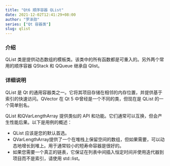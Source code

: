 ```yaml
---
title: "Qt6 顺序容器 QList"
date: 2021-12-02T12:41:29+08:00
author: "罗泽勋"
series: ["Qt 容器类"] 
slug: qlist
---
```


### 介绍

QList 类是提供动态数组的模板类。该类中的所有函数都是可重入的。另外两个常用的顺序容器 QStack 和 QQueue 继承自 Qlist。

### 详细说明

QList<T> 是 Qt 的通用容器类之一。它将其项目存储在相邻的内存位置，并提供基于索引的快速访问。QVector <T> 在 Qt 5 中曾经是一个不同的类，但现在是 QList 的一个简单别名。

QList<T> 和QVarLengthArray <T> 提供类似的 API 和功能。它们通常可以互换，但会产生性能后果。以下是用例的概述：

* QList 应该是您的默认首选。  
* QVarLengthArray提供了一个在堆栈上保留空间的数组，但如果需要，可以动态地增长到堆上。用于通常较小的短寿命容器是很好的。  
* 如果您需要一个真正的链表，它保证在列表中间插入恒定时间并使用迭代器到项目而不是索引，请使用 std::list。  